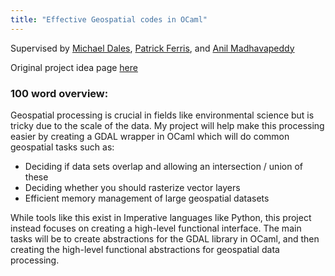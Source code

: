 ```yaml
---
title: "Effective Geospatial codes in OCaml"
---
```


Supervised by [Michael Dales](https://mynameismwd.org/), [Patrick Ferris](https://patrick.sirref.org/), and [Anil Madhavapeddy](https://anil.recoil.org/)

Original project idea page [here](https://anil.recoil.org/ideas/effective-geospatial-code/)

### 100 word overview:
Geospatial processing is crucial in fields like environmental science but is tricky due to the scale of the data. My project will help make this processing easier by creating a GDAL wrapper in OCaml which will do common geospatial tasks such as:

- Deciding if data sets overlap and allowing an intersection / union of these
- Deciding whether you should rasterize vector layers
- Efficient memory management of large geospatial datasets

While tools like this exist in Imperative languages like Python, this project instead focuses on creating a high-level functional interface. The main tasks will be to create abstractions for the GDAL library in OCaml, and then creating the high-level functional abstractions for geospatial data processing.
